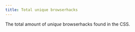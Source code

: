 ```yaml
---
title: Total unique browserhacks
---
```


The total amount of _unique_ browserhacks found in the CSS.
